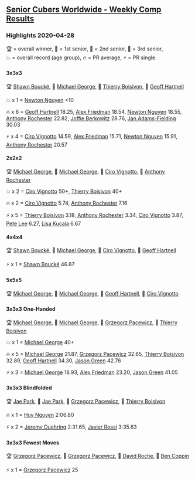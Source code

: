<style>table {white-space: nowrap;}</style>

## [Senior Cubers Worldwide - Weekly Comp Results](/scw-comp/results/)
### Highlights 2020-04-28

<span style="white-space: nowrap;">🏆 = overall winner</span>, <span style="white-space: nowrap;">🥇 = 1st senior</span>, <span style="white-space: nowrap;">🥈 = 2nd senior</span>, <span style="white-space: nowrap;">🥉 = 3rd senior</span>, <span style="white-space: nowrap;">💥 = overall record (age group)</span>, <span style="white-space: nowrap;">🔥 = PR average</span>, <span style="white-space: nowrap;">⚡ = PR single</span>.

#### 3x3x3

🏆 [Shawn Boucké](../../persons/shawn_boucke/333.md), 🥇 [Michael George](../../persons/michael_george/333.md), 🥈 [Thierry Boisivon](../../persons/thierry_boisivon/333.md), 🥉 [Geoff Hartnell](../../persons/geoff_hartnell/333.md)

💥 x 1 = [Newton Nguyen](../../persons/newton_nguyen/333.md) <10

🔥 x 6 = [Geoff Hartnell](../../persons/geoff_hartnell/333.md) 18.25, [Alex Friedman](../../persons/alex_friedman/333.md) 18.54, [Newton Nguyen](../../persons/newton_nguyen/333.md) 18.55, [Anthony Rochester](../../persons/anthony_rochester/333.md) 22.82, [Joffie Berkowitz](../../persons/joffie_berkowitz/333.md) 28.76, [Jan Adams-Fielding](../../persons/jan_adams_fielding/333.md) 30.03

⚡ x 4 = [Ciro Vignotto](../../persons/ciro_vignotto/333.md) 14.59, [Alex Friedman](../../persons/alex_friedman/333.md) 15.71, [Newton Nguyen](../../persons/newton_nguyen/333.md) 15.91, [Anthony Rochester](../../persons/anthony_rochester/333.md) 20.57

#### 2x2x2

🏆 [Michael George](../../persons/michael_george/222.md), 🥇 [Michael George](../../persons/michael_george/222.md), 🥈 [Ciro Vignotto](../../persons/ciro_vignotto/222.md), 🥉 [Anthony Rochester](../../persons/anthony_rochester/222.md)

💥 x 2 = [Ciro Vignotto](../../persons/ciro_vignotto/222.md) 50+, [Thierry Boisivon](../../persons/thierry_boisivon/222.md) 40+

🔥 x 2 = [Ciro Vignotto](../../persons/ciro_vignotto/222.md) 5.74, [Anthony Rochester](../../persons/anthony_rochester/222.md) 7.16

⚡ x 5 = [Thierry Boisivon](../../persons/thierry_boisivon/222.md) 3.18, [Anthony Rochester](../../persons/anthony_rochester/222.md) 3.34, [Ciro Vignotto](../../persons/ciro_vignotto/222.md) 3.87, [Pete Lee](../../persons/pete_lee/222.md) 6.27, [Lisa Kucala](../../persons/lisa_kucala/222.md) 6.67

#### 4x4x4

🏆 [Shawn Boucké](../../persons/shawn_boucke/444.md), 🥇 [Michael George](../../persons/michael_george/444.md), 🥈 [Ciro Vignotto](../../persons/ciro_vignotto/444.md), 🥉 [Geoff Hartnell](../../persons/geoff_hartnell/444.md)

⚡ x 1 = [Shawn Boucké](../../persons/shawn_boucke/444.md) 46.87

#### 5x5x5

🏆 [Michael George](../../persons/michael_george/555.md), 🥇 [Michael George](../../persons/michael_george/555.md), 🥈 [Geoff Hartnell](../../persons/geoff_hartnell/555.md), 🥉 [Ciro Vignotto](../../persons/ciro_vignotto/555.md)

#### 3x3x3 One-Handed

🏆 [Michael George](../../persons/michael_george/333oh.md), 🥇 [Michael George](../../persons/michael_george/333oh.md), 🥈 [Grzegorz Pacewicz](../../persons/grzegorz_pacewicz/333oh.md), 🥉 [Thierry Boisivon](../../persons/thierry_boisivon/333oh.md)

💥 x 1 = [Michael George](../../persons/michael_george/333oh.md) 40+

🔥 x 5 = [Michael George](../../persons/michael_george/333oh.md) 21.87, [Grzegorz Pacewicz](../../persons/grzegorz_pacewicz/333oh.md) 32.65, [Thierry Boisivon](../../persons/thierry_boisivon/333oh.md) 32.89, [Geoff Hartnell](../../persons/geoff_hartnell/333oh.md) 34.30, [Jason Green](../../persons/jason_green/333oh.md) 42.76

⚡ x 3 = [Michael George](../../persons/michael_george/333oh.md) 18.93, [Alex Friedman](../../persons/alex_friedman/333oh.md) 23.20, [Jason Green](../../persons/jason_green/333oh.md) 41.05

#### 3x3x3 Blindfolded

🏆 [Jae Park](../../persons/jae_park/333bf.md), 🥇 [Jae Park](../../persons/jae_park/333bf.md), 🥈 [Grzegorz Pacewicz](../../persons/grzegorz_pacewicz/333bf.md), 🥉 [Thierry Boisivon](../../persons/thierry_boisivon/333bf.md)

🔥 x 1 = [Huy Nguyen](../../persons/huy_nguyen/333bf.md) 2:06.80

⚡ x 2 = [Jeremy Duehring](../../persons/jeremy_duehring/333bf.md) 2:31.65, [Javier Rossi](../../persons/javier_rossi/333bf.md) 3:35.63

#### 3x3x3 Fewest Moves

🏆 [Grzegorz Pacewicz](../../persons/grzegorz_pacewicz/333fm.md), 🥇 [Grzegorz Pacewicz](../../persons/grzegorz_pacewicz/333fm.md), 🥈 [David Roche](../../persons/david_roche/333fm.md), 🥉 [Ben Coppin](../../persons/ben_coppin/333fm.md)

⚡ x 1 = [Grzegorz Pacewicz](../../persons/grzegorz_pacewicz/333fm.md) 25


<!-- Global site tag (gtag.js) - Google Analytics -->
<script async src="https://www.googletagmanager.com/gtag/js?id=UA-86348435-3"></script>
<script>window.dataLayer = window.dataLayer || []; function gtag() {dataLayer.push(arguments);} gtag('js', new Date()); gtag('config', 'UA-86348435-3');</script>

